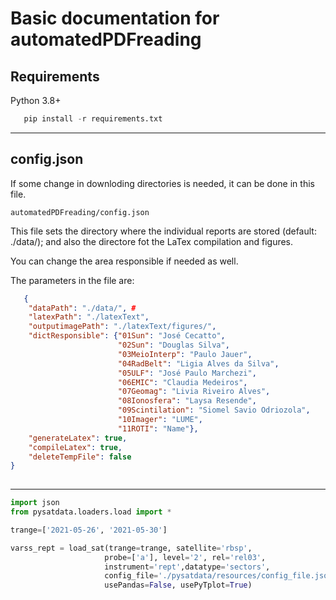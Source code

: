 # Basic documentation for automatedPDFreading


## Requirements


Python 3.8+

```python
   pip install -r requirements.txt
```

***
## config.json

If some change in downloding directories is needed, it can be done in this file.

```automatedPDFreading/config.json```

This file sets the directory where the individual reports are stored (default: ./data/); and also the directore fot the LaTex compilation and figures.

You can change the area responsible if needed as well.

The parameters in the file are:

```json
   {
    "dataPath": "./data/", # 
    "latexPath": "./latexText",
    "outputimagePath": "./latexText/figures/",
    "dictResponsible": {"01Sun": "José Cecatto",
                        "02Sun": "Douglas Silva",
                        "03MeioInterp": "Paulo Jauer",
                        "04RadBelt": "Ligia Alves da Silva",
                        "05ULF": "José Paulo Marchezi",
                        "06EMIC": "Claudia Medeiros",
                        "07Geomag": "Livia Riveiro Alves",
                        "08Ionosfera": "Laysa Resende",
                        "09Scintilation": "Siomel Savio Odriozola",
                        "10Imager": "LUME",
                        "11ROTI": "Name"},
    "generateLatex": true,
    "compileLatex": true,
    "deleteTempFile": false
}
   
```

***

```python
import json
from pysatdata.loaders.load import *

trange=['2021-05-26', '2021-05-30']

varss_rept = load_sat(trange=trange, satellite='rbsp',
                     probe=['a'], level='2', rel='rel03',
                     instrument='rept',datatype='sectors',
                     config_file='./pysatdata/resources/config_file.json', downloadonly=False,
                     usePandas=False, usePyTplot=True)
```
